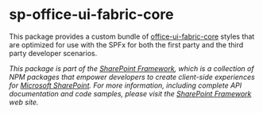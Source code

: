 # sp-office-ui-fabric-core

This package provides a custom bundle of [office-ui-fabric-core](https://www.npmjs.com/package/office-ui-fabric-core) styles that are optimized for use with the SPFx for both the first party and the third party developer scenarios.

*This package is part of the [SharePoint Framework](http://aka.ms/spfx),
which is a collection of NPM packages that empower developers to create client-side experiences
for [Microsoft SharePoint](https://products.office.com/en-us/sharepoint/collaboration).
For more information, including complete API documentation and code samples, please visit
the [SharePoint Framework](http://aka.ms/spfx) web site.*